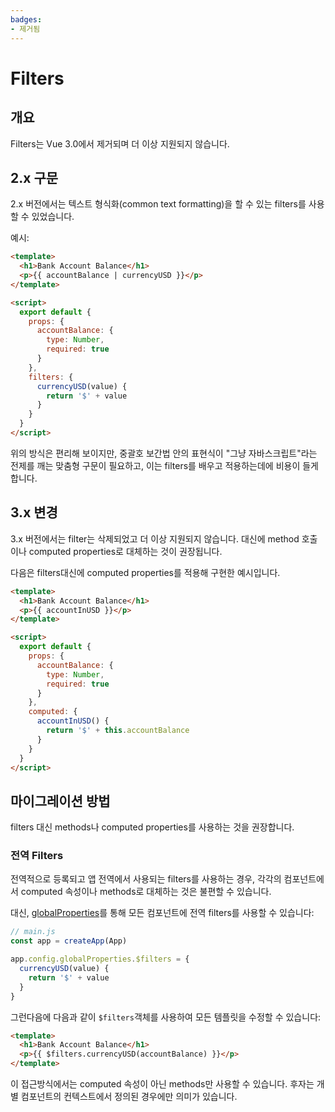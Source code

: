 ```yaml
---
badges:
- 제거됨
---
```


# Filters <migrationbadges badges="$frontmatter.badges"></migrationbadges>

## 개요

Filters는 Vue 3.0에서 제거되며 더 이상 지원되지 않습니다.

## 2.x 구문

2.x 버전에서는 텍스트 형식화(common text formatting)을 할 수 있는 filters를 사용할 수 있었습니다.

예시:

```html
<template>
  <h1>Bank Account Balance</h1>
  <p>{{ accountBalance | currencyUSD }}</p>
</template>

<script>
  export default {
    props: {
      accountBalance: {
        type: Number,
        required: true
      }
    },
    filters: {
      currencyUSD(value) {
        return '$' + value
      }
    }
  }
</script>
```

위의 방식은 편리해 보이지만, 중괄호 보간법 안의 표현식이 "그냥 자바스크립트"라는 전제를 깨는 맞춤형 구문이 필요하고, 이는 filters를 배우고 적용하는데에 비용이 들게 합니다.

## 3.x 변경

3.x 버전에서는 filter는 삭제되었고 더 이상 지원되지 않습니다. 대신에 method 호출이나 computed properties로 대체하는 것이 권장됩니다.

다음은 filters대신에 computed properties를 적용해 구현한 예시입니다.

```html
<template>
  <h1>Bank Account Balance</h1>
  <p>{{ accountInUSD }}</p>
</template>

<script>
  export default {
    props: {
      accountBalance: {
        type: Number,
        required: true
      }
    },
    computed: {
      accountInUSD() {
        return '$' + this.accountBalance
      }
    }
  }
</script>
```

## 마이그레이션 방법

filters 대신 methods나 computed properties를 사용하는 것을 권장합니다.

### 전역 Filters

전역적으로 등록되고 앱 전역에서 사용되는 filters를 사용하는 경우, 각각의 컴포넌트에서 computed 속성이나 methods로 대체하는 것은 불편할 수 있습니다.

대신, [globalProperties](../../api/application-config.html#globalproperties)를 통해 모든 컴포넌트에 전역 filters를 사용할 수 있습니다:

```javascript
// main.js
const app = createApp(App)

app.config.globalProperties.$filters = {
  currencyUSD(value) {
    return '$' + value
  }
}
```

그런다음에 다음과 같이 `$filters`객체를 사용하여 모든 템플릿을 수정할 수 있습니다:

```html
<template>
  <h1>Bank Account Balance</h1>
  <p>{{ $filters.currencyUSD(accountBalance) }}</p>
</template>
```

이 접근방식에서는 computed 속성이 아닌 methods만 사용할 수 있습니다. 후자는 개별 컴포넌트의 컨텍스트에서 정의된 경우에만 의미가 있습니다.
